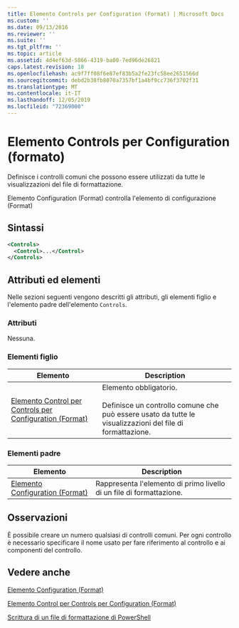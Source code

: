 ```yaml
---
title: Elemento Controls per Configuration (Format) | Microsoft Docs
ms.custom: ''
ms.date: 09/13/2016
ms.reviewer: ''
ms.suite: ''
ms.tgt_pltfrm: ''
ms.topic: article
ms.assetid: 4d4ef63d-5866-4319-ba00-7ed96de26821
caps.latest.revision: 18
ms.openlocfilehash: ac9f7ff08f6e87ef83b5a2fe23fc58ee2651566d
ms.sourcegitcommit: debd2b38fb8070a7357bf1a4bf9cc736f3702f31
ms.translationtype: MT
ms.contentlocale: it-IT
ms.lasthandoff: 12/05/2019
ms.locfileid: "72369000"
---
```

# <a name="controls-element-for-configuration-format"></a>Elemento Controls per Configuration (formato)

Definisce i controlli comuni che possono essere utilizzati da tutte le visualizzazioni del file di formattazione.

Elemento Configuration (Format) controlla l'elemento di configurazione (Format)

## <a name="syntax"></a>Sintassi

```xml
<Controls>
  <Control>...</Control>
</Controls>
```

## <a name="attributes-and-elements"></a>Attributi ed elementi

Nelle sezioni seguenti vengono descritti gli attributi, gli elementi figlio e l'elemento padre dell'elemento `Controls`.

### <a name="attributes"></a>Attributi

Nessuna.

### <a name="child-elements"></a>Elementi figlio

|Elemento|Description|
|-------------|-----------------|
|[Elemento Control per Controls per Configuration (Format)](./control-element-for-controls-for-configuration-format.md)|Elemento obbligatorio.<br /><br /> Definisce un controllo comune che può essere usato da tutte le visualizzazioni del file di formattazione.|

### <a name="parent-elements"></a>Elementi padre

|Elemento|Description|
|-------------|-----------------|
|[Elemento Configuration (Format)](./configuration-element-format.md)|Rappresenta l'elemento di primo livello di un file di formattazione.|

## <a name="remarks"></a>Osservazioni

È possibile creare un numero qualsiasi di controlli comuni. Per ogni controllo è necessario specificare il nome usato per fare riferimento al controllo e ai componenti del controllo.

## <a name="see-also"></a>Vedere anche

[Elemento Configuration (Format)](./configuration-element-format.md)

[Elemento Control per Controls per Configuration (Format)](./control-element-for-controls-for-configuration-format.md)

[Scrittura di un file di formattazione di PowerShell](./writing-a-powershell-formatting-file.md)
